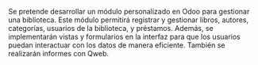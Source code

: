 Se pretende desarrollar un módulo personalizado en Odoo para gestionar una biblioteca.
Este módulo permitirá registrar y gestionar libros, autores, categorías, usuarios de la biblioteca, y
préstamos. Además, se implementarán vistas y formularios en la interfaz para que los usuarios
puedan interactuar con los datos de manera eficiente. También se realizarán informes con Qweb.
